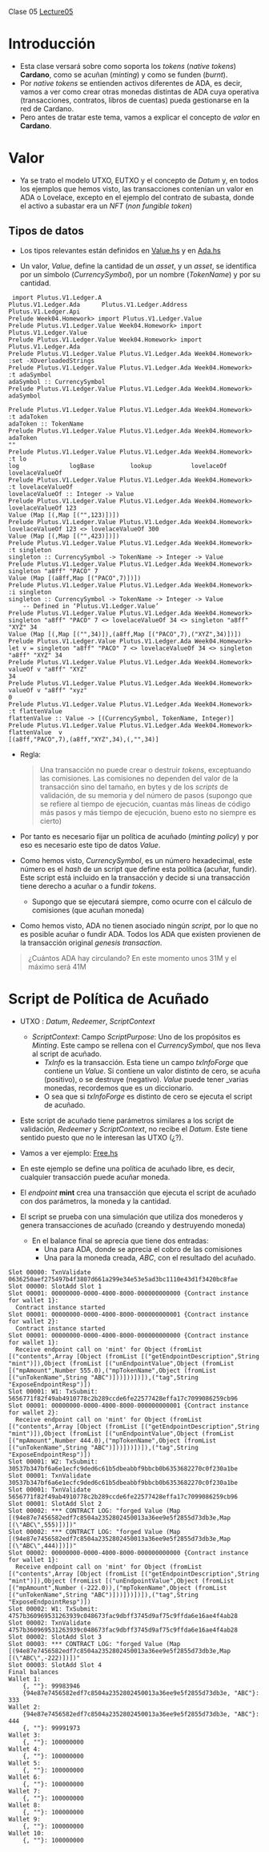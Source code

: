 Clase 05 [Lecture05](https://www.youtube.com/watch?v=SsaVjSsPPcg)

# Introducción
- Esta clase versará sobre como soporta los _tokens_ (_native tokens_) **Cardano**, como se acuñan (_minting_) y como se funden (_burnt_).
- Por _native tokens_ se entienden activos diferentes de ADA, es decir, vamos a ver como crear otras monedas distintas de ADA cuya operativa (transacciones, contratos, libros de cuentas) pueda gestionarse en la red de Cardano.
- Pero antes de tratar este tema, vamos a explicar el concepto de _valor_ en **Cardano**.

# Valor
- Ya se trato el modelo UTXO, EUTXO y el concepto de _Datum_ y, en todos los ejemplos que hemos visto, las transacciones contenían un valor en ADA o Lovelace, excepto en el ejemplo del contrato de subasta, donde el activo a subastar era un _NFT_ (_non fungible token_)

## Tipos de datos
- Los tipos relevantes están definidos en [Value.hs](https://playground.plutus.iohkdev.io/tutorial/haddock/plutus-ledger-api/html/Plutus-V1-Ledger-Value.html) y en [Ada.hs](https://github.com/input-output-hk/plutus/blob/master/plutus-ledger-api/src/Plutus/V1/Ledger/Ada.hs)

- Un valor, _Value_, define la cantidad de un _asset_, y un _asset_, se identifica por un símbolo (_CurrencySymbol_), por un nombre (_TokenName_) y por su cantidad.
```
 import Plutus.V1.Ledger.A
Plutus.V1.Ledger.Ada      Plutus.V1.Ledger.Address  Plutus.V1.Ledger.Api
Prelude Week04.Homework> import Plutus.V1.Ledger.Value 
Prelude Plutus.V1.Ledger.Value Week04.Homework> import Plutus.V1.Ledger.Value
Prelude Plutus.V1.Ledger.Value Week04.Homework> import Plutus.V1.Ledger.Ada
Prelude Plutus.V1.Ledger.Value Plutus.V1.Ledger.Ada Week04.Homework> :set -XOverloadedStrings 
Prelude Plutus.V1.Ledger.Value Plutus.V1.Ledger.Ada Week04.Homework> :t adaSymbol
adaSymbol :: CurrencySymbol
Prelude Plutus.V1.Ledger.Value Plutus.V1.Ledger.Ada Week04.Homework> adaSymbol

Prelude Plutus.V1.Ledger.Value Plutus.V1.Ledger.Ada Week04.Homework> :t adaToken
adaToken :: TokenName
Prelude Plutus.V1.Ledger.Value Plutus.V1.Ledger.Ada Week04.Homework> adaToken
""
Prelude Plutus.V1.Ledger.Value Plutus.V1.Ledger.Ada Week04.Homework> :t lo
log              logBase          lookup           lovelaceOf       lovelaceValueOf
Prelude Plutus.V1.Ledger.Value Plutus.V1.Ledger.Ada Week04.Homework> :t lovelaceValueOf 
lovelaceValueOf :: Integer -> Value
Prelude Plutus.V1.Ledger.Value Plutus.V1.Ledger.Ada Week04.Homework> lovelaceValueOf 123
Value (Map [(,Map [("",123)])])
Prelude Plutus.V1.Ledger.Value Plutus.V1.Ledger.Ada Week04.Homework> lovelaceValueOf 123 <> lovelaceValueOf 300
Value (Map [(,Map [("",423)])])
Prelude Plutus.V1.Ledger.Value Plutus.V1.Ledger.Ada Week04.Homework> :t singleton
singleton :: CurrencySymbol -> TokenName -> Integer -> Value
Prelude Plutus.V1.Ledger.Value Plutus.V1.Ledger.Ada Week04.Homework> singleton "a8ff" "PACO" 7
Value (Map [(a8ff,Map [("PACO",7)])])
Prelude Plutus.V1.Ledger.Value Plutus.V1.Ledger.Ada Week04.Homework> :i singleton
singleton :: CurrencySymbol -> TokenName -> Integer -> Value
  	-- Defined in ‘Plutus.V1.Ledger.Value’
Prelude Plutus.V1.Ledger.Value Plutus.V1.Ledger.Ada Week04.Homework> singleton "a8ff" "PACO" 7 <> lovelaceValueOf 34 <> singleton "a8ff" "XYZ" 34
Value (Map [(,Map [("",34)]),(a8ff,Map [("PACO",7),("XYZ",34)])])
Prelude Plutus.V1.Ledger.Value Plutus.V1.Ledger.Ada Week04.Homework> let v = singleton "a8ff" "PACO" 7 <> lovelaceValueOf 34 <> singleton "a8ff" "XYZ" 34
Prelude Plutus.V1.Ledger.Value Plutus.V1.Ledger.Ada Week04.Homework> valueOf v "a8ff" "XYZ"
34
Prelude Plutus.V1.Ledger.Value Plutus.V1.Ledger.Ada Week04.Homework> valueOf v "a8ff" "xyz"
0
Prelude Plutus.V1.Ledger.Value Plutus.V1.Ledger.Ada Week04.Homework> :t flattenValue 
flattenValue :: Value -> [(CurrencySymbol, TokenName, Integer)]
Prelude Plutus.V1.Ledger.Value Plutus.V1.Ledger.Ada Week04.Homework> flattenValue  v
[(a8ff,"PACO",7),(a8ff,"XYZ",34),(,"",34)]
```
- Regla: 
    > Una transacción no puede crear o destruir _tokens_, exceptuando las comisiones. Las comisiones no dependen del valor de la transacción sino del tamaño, en bytes y de los _scripts_ de validación, de su memoria y del número de pasos (supongo que se refiere al tiempo de ejecución, cuantas más líneas de código más pasos y más tiempo de ejecución, bueno esto no siempre es cierto)

- Por tanto es necesario fijar un política de acuñado (_minting policy_) y por eso es necesario este tipo de datos _Value_.
- Como hemos visto, _CurrencySymbol_, es un número hexadecimal, este número es el _hash_ de un script que define esta política (acuñar, fundir). Este script está incluido en la transacción y decide si una transacción tiene derecho a acuñar o a fundir _tokens_.
    - Supongo que se ejecutará siempre, como ocurre con el cálculo de comisiones (que acuñan moneda)

- Como hemos visto, ADA no tienen asociado ningún _script_, por lo que no es posible acuñar o fundir ADA. Todos los ADA que existen provienen de la transacción original _genesis transaction_.
> ¿Cuántos ADA hay circulando? En este momento unos 31M y el máximo será 41M

# Script de Política de Acuñado

- UTXO : _Datum_, _Redeemer_, _ScriptContext_
    - _ScriptContext_: Campo _ScriptPurpose_: Uno de los propósitos es _Minting_. Este campo se rellena con el _CurrencySymbol_, que nos lleva al script de acuñado.
        - _TxInfo_ es la transacción. Esta tiene un campo _txInfoForge_ que contiene un _Value_. Si contiene un valor distinto de cero, se acuña (positivo), o se destruye (negativo). _Value_ puede tener _varias monedas, recordemos que es un diccionario. 
        - O sea que si _txInfoForge_ es distinto de cero se ejecuta el script de acuñado.
- Este script de acuñado tiene parámetros similares a los script de validación, _Redeemer_ y _ScriptContext_, no recibe el _Datum_. Este tiene sentido puesto que no le interesan las UTXO (¿?).
- Vamos a ver ejemplo: [Free.hs](../code/Free.hs)

- En este ejemplo se define una política de acuñado libre, es decir, cualquier transacción puede acuñar moneda.
- El _endpoint_ **mint** crea una transacción que ejecuta el script de acuñado con dos parámetros, la moneda y la cantidad.
- El script se prueba con una simulación que utiliza dos monederos y genera transacciones de acuñado (creando y destruyendo moneda)
    - En el balance final se aprecia que tiene dos entradas:
        - Una para ADA, donde se aprecia el cobro de las comisiones
        - Una para la moneda creada, _ABC_, con el resultado del acuñado.
```
Slot 00000: TxnValidate 0636250aef275497b4f3807d661a299e34e53e5ad3bc1110e43d1f3420bc8fae
Slot 00000: SlotAdd Slot 1
Slot 00001: 00000000-0000-4000-8000-000000000000 {Contract instance for wallet 1}:
  Contract instance started
Slot 00001: 00000000-0000-4000-8000-000000000001 {Contract instance for wallet 2}:
  Contract instance started
Slot 00001: 00000000-0000-4000-8000-000000000000 {Contract instance for wallet 1}:
  Receive endpoint call on 'mint' for Object (fromList [("contents",Array [Object (fromList [("getEndpointDescription",String "mint")]),Object (fromList [("unEndpointValue",Object (fromList [("mpAmount",Number 555.0),("mpTokenName",Object (fromList [("unTokenName",String "ABC")]))]))])]),("tag",String "ExposeEndpointResp")])
Slot 00001: W1: TxSubmit: 5656771f82f49ab4910778c2b289ccde6fe22577428effa17c7099086259cb96
Slot 00001: 00000000-0000-4000-8000-000000000001 {Contract instance for wallet 2}:
  Receive endpoint call on 'mint' for Object (fromList [("contents",Array [Object (fromList [("getEndpointDescription",String "mint")]),Object (fromList [("unEndpointValue",Object (fromList [("mpAmount",Number 444.0),("mpTokenName",Object (fromList [("unTokenName",String "ABC")]))]))])]),("tag",String "ExposeEndpointResp")])
Slot 00001: W2: TxSubmit: 30537b347bf6a6e1ecfc9ded6c61b5dbeabbf9bbcb0b6353682270c0f230a1be
Slot 00001: TxnValidate 30537b347bf6a6e1ecfc9ded6c61b5dbeabbf9bbcb0b6353682270c0f230a1be
Slot 00001: TxnValidate 5656771f82f49ab4910778c2b289ccde6fe22577428effa17c7099086259cb96
Slot 00001: SlotAdd Slot 2
Slot 00002: *** CONTRACT LOG: "forged Value (Map [(94e87e7456582edf7c8504a2352802450013a36ee9e5f2855d73db3e,Map [(\"ABC\",555)])])"
Slot 00002: *** CONTRACT LOG: "forged Value (Map [(94e87e7456582edf7c8504a2352802450013a36ee9e5f2855d73db3e,Map [(\"ABC\",444)])])"
Slot 00002: 00000000-0000-4000-8000-000000000000 {Contract instance for wallet 1}:
  Receive endpoint call on 'mint' for Object (fromList [("contents",Array [Object (fromList [("getEndpointDescription",String "mint")]),Object (fromList [("unEndpointValue",Object (fromList [("mpAmount",Number (-222.0)),("mpTokenName",Object (fromList [("unTokenName",String "ABC")]))]))])]),("tag",String "ExposeEndpointResp")])
Slot 00002: W1: TxSubmit: 4757b360969531263939c048673fac9dbff3745d9af75c9ffda6e16ae4f4ab28
Slot 00002: TxnValidate 4757b360969531263939c048673fac9dbff3745d9af75c9ffda6e16ae4f4ab28
Slot 00002: SlotAdd Slot 3
Slot 00003: *** CONTRACT LOG: "forged Value (Map [(94e87e7456582edf7c8504a2352802450013a36ee9e5f2855d73db3e,Map [(\"ABC\",-222)])])"
Slot 00003: SlotAdd Slot 4
Final balances
Wallet 1: 
    {, ""}: 99983946
    {94e87e7456582edf7c8504a2352802450013a36ee9e5f2855d73db3e, "ABC"}: 333
Wallet 2: 
    {94e87e7456582edf7c8504a2352802450013a36ee9e5f2855d73db3e, "ABC"}: 444
    {, ""}: 99991973
Wallet 3: 
    {, ""}: 100000000
Wallet 4: 
    {, ""}: 100000000
Wallet 5: 
    {, ""}: 100000000
Wallet 6: 
    {, ""}: 100000000
Wallet 7: 
    {, ""}: 100000000
Wallet 8: 
    {, ""}: 100000000
Wallet 9: 
    {, ""}: 100000000
Wallet 10: 
    {, ""}: 100000000
```